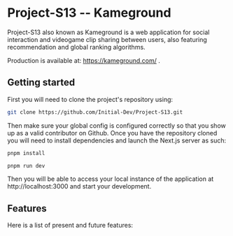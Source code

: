 # Project-S13 -- Kameground

Project-S13 also known as Kameground is a web application for social interaction and videogame clip sharing between users, also featuring recommendation and global ranking algorithms.

Production is available at: https://kameground.com/ .

## Getting started

First you will need to clone the project's repository using:

```bash
git clone https://github.com/Initial-Dev/Project-S13.git
```

Then make sure your global config is configured correctly so that you show up as a valid contributor on Github.
Once you have the repository cloned you will need to install dependencies and launch the Next.js server as such:

```bash
pnpm install
```

```bash
pnpm run dev
```

Then you will be able to access your local instance of the application at http://localhost:3000 and start your development.

## Features

Here is a list of present and future features:
